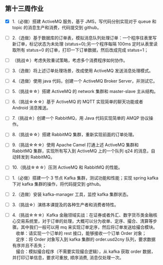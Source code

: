 ## 第十三周作业

- [x] 1.（必做）搭建 ActiveMQ 服务，基于 JMS，写代码分别实现对于 queue 和 topic 的消息生产和消费，代码提交到 github。

- [ ] 2.（选做）基于数据库的订单表，模拟消息队列处理订单：一个程序往表里写新订单，标记状态为未处理 (status=0);另一个程序每隔 100ms 定时从表里读取所有 status=0 的订单，打印一下订单数据，然后改成完成 status=1；
- [ ]   （挑战☆）考虑失败重试策略，考虑多个消费程序如何协作。
- [ ] 3.（选做）将上述订单处理场景，改成使用 ActiveMQ 发送消息处理模式。
- [ ] 4.（选做）使用 java 代码，创建一个 ActiveMQ Broker Server，并测试它。
- [ ] 5.（挑战☆☆）搭建 ActiveMQ 的 network 集群和 master-slave 主从结构。
- [ ] 6.（挑战☆☆☆）基于 ActiveMQ 的 MQTT 实现简单的聊天功能或者 Android 消息推送。
- [ ] 7.（挑战☆）创建一个 RabbitMQ，用 Java 代码实现简单的 AMQP 协议操作。
- [ ] 8.（挑战☆☆）搭建 RabbitMQ 集群，重新实现前面的订单处理。
- [ ] 9.（挑战☆☆☆）使用 Apache Camel 打通上述 ActiveMQ 集群和 RabbitMQ 集群，实现所有写入到 ActiveMQ 上的一个队列 q24 的消息，自动转发到 RabbitMQ。
- [ ] 10.（挑战☆☆☆）压测 ActiveMQ 和 RabbitMQ 的性能。

- [ ] 1.（必做）搭建一个 3 节点 Kafka 集群，测试功能和性能；实现 spring kafka 下对 kafka 集群的操作，将代码提交到 github。

- [ ] 2.（选做）安装 kafka-manager 工具，监控 kafka 集群状态。

- [ ] 3.（挑战☆）演练本课提及的各种生产者和消费者特性。

- [ ] 4.（挑战☆☆☆）Kafka 金融领域实战：在证券或者外汇、数字货币类金融核心交易系统里，对于订单的处理，大概可以分为收单、定序、撮合、清算等步骤。其中我们一般可以用 mq 来实现订单定序，然后将订单发送给撮合模块。<br/>
            &nbsp;&nbsp;&nbsp;收单：请实现一个订单的 rest 接口，能够接收一个订单 Order 对象；<br/>
            &nbsp;&nbsp;&nbsp;定序：将 Order 对象写入到 kafka 集群的 order.usd2cny 队列，要求数据有序并且不丢失；<br/>
            &nbsp;&nbsp;&nbsp;撮合：模拟撮合程序（不需要实现撮合逻辑），从 kafka 获取 order 数据，并打印订单信息，要求可重放, 顺序消费, 消息仅处理一次。